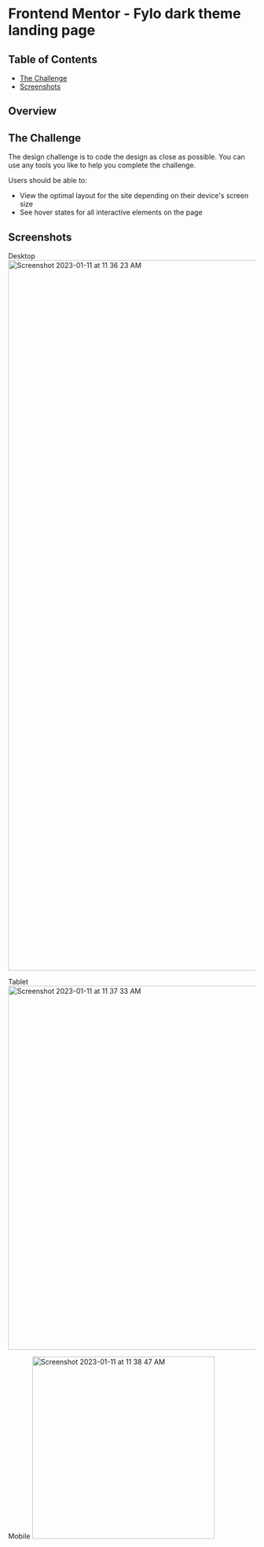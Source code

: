 # Frontend Mentor - Fylo dark theme landing page

## Table of Contents
- [The Challenge](#challenge-1)
- [Screenshots](#screenshots-2)

## Overview

## The Challenge

The design challenge is to code the design as close as possible. You can use any tools you like to help you complete the challenge.

Users should be able to:

-   View the optimal layout for the site depending on their device's screen size
-   See hover states for all interactive elements on the page

## Screenshots

Desktop 
<img width="1447" alt="Screenshot 2023-01-11 at 11 36 23 AM" src="https://user-images.githubusercontent.com/96286575/211901294-cc0103aa-de6b-44df-9176-f96f4f489b13.png">

Tablet
<img width="741" alt="Screenshot 2023-01-11 at 11 37 33 AM" src="https://user-images.githubusercontent.com/96286575/211901507-7682efef-bd01-446a-b91f-0752652f3532.png">

Mobile
<img width="371" alt="Screenshot 2023-01-11 at 11 38 47 AM" src="https://user-images.githubusercontent.com/96286575/211901698-41bb1842-e52c-4619-96fd-3cf750b652f4.png">




